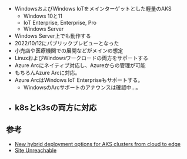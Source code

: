 - WindowsおよびWindows IoTをメインターゲットとした軽量のAKS
	- Windows 10と11
	- IoT Enterprise, Enterprise, Pro
	- Windows Server
- Windows Server上でも動作する
- 2022/10/12にパブリックプレビューとなった
- 小売店や医療機関での展開などがメインの想定
- LinuxおよびWindowsワークロードの両方をサポートする
- Azure Arcにネイティブ対応し、Azureからの管理が可能
- もちろんAzure Arcに対応。
- Azure ArcはWindows IoT Enterpriseもサポートする。
	- WindowsのArcサポートのアナウンスは確認中…。
- k8sとk3sの両方に対応
	- 


## 参考
- [New hybrid deployment options for AKS clusters from cloud to edge](https://techcommunity.microsoft.com/t5/azure-arc-blog/new-hybrid-deployment-options-for-aks-clusters-from-cloud-to/ba-p/3645410)
- [Site Unreachable](https://techcommunity.microsoft.com/t5/internet-of-things-blog/taking-azure-arc-and-kubernetes-to-the-edge/ba-p/3650599)